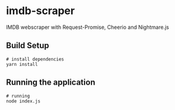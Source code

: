 # imdb-scraper

IMDB webscraper with Request-Promise, Cheerio and Nightmare.js

## Build Setup

    # install dependencies
    yarn install

## Running the application

    # running
    node index.js